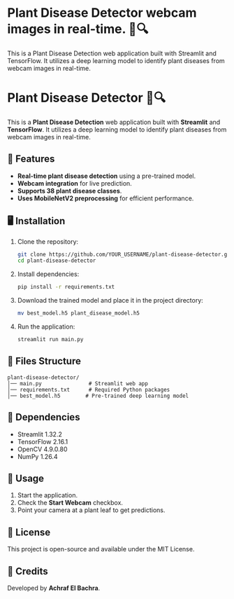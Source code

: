 # Plant Disease Detector webcam images in real-time. 🌿🔍
 This is a Plant Disease Detection web application built with Streamlit and TensorFlow. It utilizes a deep learning model to identify plant diseases from webcam images in real-time.
# Plant Disease Detector 🌿🔍

This is a **Plant Disease Detection** web application built with **Streamlit** and **TensorFlow**. It utilizes a deep learning model to identify plant diseases from webcam images in real-time.

## 🚀 Features
- **Real-time plant disease detection** using a pre-trained model.
- **Webcam integration** for live prediction.
- **Supports 38 plant disease classes**.
- **Uses MobileNetV2 preprocessing** for efficient performance.

## 🖥️ Installation

1. Clone the repository:
   ```sh
   git clone https://github.com/YOUR_USERNAME/plant-disease-detector.git
   cd plant-disease-detector
   ```

2. Install dependencies:
   ```sh
   pip install -r requirements.txt
   ```

3. Download the trained model and place it in the project directory:
   ```sh
   mv best_model.h5 plant_disease_model.h5
   ```

4. Run the application:
   ```sh
   streamlit run main.py
   ```

## 📂 Files Structure
```
plant-disease-detector/
│── main.py               # Streamlit web app
│── requirements.txt      # Required Python packages
│── best_model.h5        # Pre-trained deep learning model
```

## 🔧 Dependencies
- Streamlit 1.32.2
- TensorFlow 2.16.1
- OpenCV 4.9.0.80
- NumPy 1.26.4

## 📝 Usage
1. Start the application.
2. Check the **Start Webcam** checkbox.
3. Point your camera at a plant leaf to get predictions.

## 📜 License
This project is open-source and available under the MIT License.

## 🙌 Credits
Developed by **Achraf El Bachra**.

